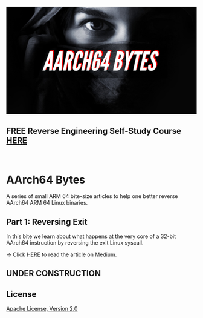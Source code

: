 ![image](https://github.com/mytechnotalent/AArch64-Bytes/blob/main/AArch64%20Bytes.png?raw=true)

## FREE Reverse Engineering Self-Study Course [HERE](https://github.com/mytechnotalent/Reverse-Engineering-Tutorial)

<br>

# AArch64 Bytes
A series of small ARM 64 bite-size articles to help one better reverse AArch64 ARM 64 Linux binaries.

## Part 1: Reversing Exit
In this bite we learn about what happens at the very core of a 32-bit AArch64 instruction by reversing the exit Linux syscall.

-> Click [HERE](https://medium.com/@mytechnotalent/aarch-64-bytes-part-1-reversing-exit-f7e4775d5e14) to read the article on Medium.

## UNDER CONSTRUCTION

## License
[Apache License, Version 2.0](https://www.apache.org/licenses/LICENSE-2.0)

